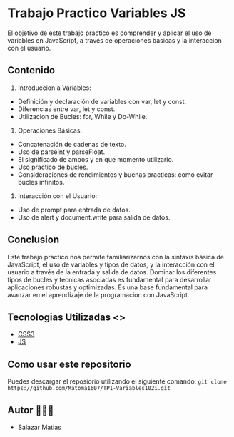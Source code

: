 # Trabajo Practico Variables JS
El objetivo de este trabajo practico es comprender y aplicar el uso de variables en JavaScript, a través de operaciones basicas y la interaccion con el usuario.

## Contenido
1. Introduccion a Variables:
- Definición y declaración de variables con var, let y const.
- Diferencias entre var, let y const.
- Utilizacion de Bucles: for, While y Do-While.
1. Operaciones Básicas:
- Concatenación de cadenas de texto.
- Uso de parseInt y parseFloat.
- El significado de ambos y en que momento utilizarlo.
- Uso practico de bucles.
- Consideraciones de rendimientos y buenas practicas: como evitar bucles infinitos.
1. Interacción con el Usuario:
- Uso de prompt para entrada de datos.
- Uso de alert y document.write para salida de datos.

## Conclusion
Este trabajo practico nos permite familiarizarnos con la sintaxis básica de JavaScript, el uso de variables y tipos de datos, y la interacción con el usuario a través de la entrada y salida de datos. 
Dominar los diferentes tipos de bucles y tecnicas asociadas es fundamental para desarrollar aplicaciones robustas y optimizadas. Es una base fundamental para avanzar en el aprendizaje de la programacion con JavaScript.

## Tecnologias Utilizadas <>
- [CSS3](https://developer.mozilla.org/en-US/docs/Web/CSS)
- [JS](https://developer.mozilla.org/es/docs/Web/JavaScript)

## Como usar este repositorio
Puedes descargar el reposiorio utilizando el siguiente comando:
`git clone https://github.com/Matoma1607/TP1-Variables102i.git`

## Autor 👨🏽‍💻
- Salazar Matias

